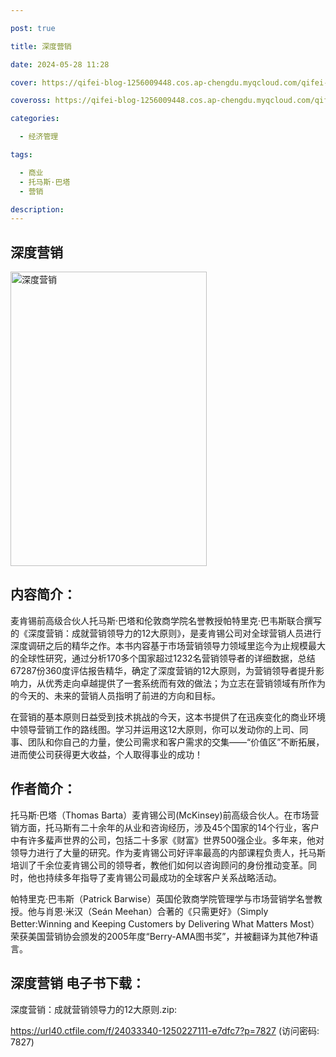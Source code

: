 ```yaml
---

post: true

title: 深度营销

date: 2024-05-28 11:28

cover: https://qifei-blog-1256009448.cos.ap-chengdu.myqcloud.com/qifei-blog/6606c0cc9f345e8d03851efb.jpg

coveross: https://qifei-blog-1256009448.cos.ap-chengdu.myqcloud.com/qifei-blog/6606c0cc9f345e8d03851efb.jpg

categories:

  - 经济管理

tags:

  - 商业
  - 托马斯·巴塔
  - 营销

description:
---
```


## 深度营销
<img alt="深度营销 " class="aligncenter loaded" data-was-processed="true" decoding="async" fetchpriority="high" height="471" src="https://qifei-blog-1256009448.cos.ap-chengdu.myqcloud.com/qifei-blog/6606c0cc9f345e8d03851efb.jpg " style="cursor: zoom-in;" width="314"/>

## 内容简介：

麦肯锡前高级合伙人托马斯·巴塔和伦敦商学院名誉教授帕特里克·巴韦斯联合撰写的《深度营销：成就营销领导力的12大原则》，是麦肯锡公司对全球营销人员进行深度调研之后的精华之作。本书内容基于市场营销领导力领域里迄今为止规模最大的全球性研究，通过分析170多个国家超过1232名营销领导者的详细数据，总结67287份360度评估报告精华，确定了深度营销的12大原则，为营销领导者提升影响力，从优秀走向卓越提供了一套系统而有效的做法；为立志在营销领域有所作为的今天的、未来的营销人员指明了前进的方向和目标。

在营销的基本原则日益受到技术挑战的今天，这本书提供了在迅疾变化的商业环境中领导营销工作的路线图。学习并运用这12大原则，你可以发动你的上司、同事、团队和你自己的力量，使公司需求和客户需求的交集——“价值区”不断拓展，进而使公司获得更大收益，个人取得事业的成功！

## 作者简介：

托马斯·巴塔（Thomas Barta）麦肯锡公司(McKinsey)前高级合伙人。在市场营销方面，托马斯有二十余年的从业和咨询经历，涉及45个国家的14个行业，客户中有许多蜚声世界的公司，包括二十多家《财富》世界500强企业。多年来，他对领导力进行了大量的研究。作为麦肯锡公司好评率最高的内部课程负责人，托马斯培训了千余位麦肯锡公司的领导者，教他们如何以咨询顾问的身份推动变革。同时，他也持续多年指导了麦肯锡公司最成功的全球客户关系战略活动。

帕特里克·巴韦斯（Patrick Barwise）英国伦敦商学院管理学与市场营销学名誉教授。他与肖恩·米汉（Seán Meehan）合著的《只需更好》（Simply Better:Winning and Keeping Customers by Delivering What Matters Most）荣获美国营销协会颁发的2005年度“Berry-AMA图书奖”，并被翻译为其他7种语言。

## 深度营销 电子书下载：



深度营销：成就营销领导力的12大原则.zip: 

https://url40.ctfile.com/f/24033340-1250227111-e7dfc7?p=7827 (访问密码: 7827)
